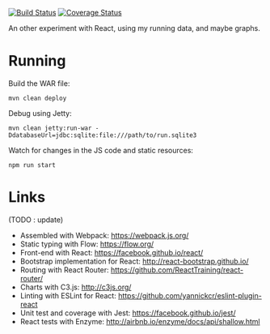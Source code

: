 [![Build Status](https://travis-ci.org/freongrr/run-dashboard.svg)](https://travis-ci.org/freongrr/run-dashboard) [![Coverage Status](https://coveralls.io/repos/github/freongrr/run-dashboard/badge.svg)](https://coveralls.io/github/freongrr/run-dashboard)

An other experiment with React, using my running data, and maybe graphs.

Running
=======

Build the WAR file:

    mvn clean deploy

Debug using Jetty:

    mvn clean jetty:run-war -DdatabaseUrl=jdbc:sqlite:file:///path/to/run.sqlite3

Watch for changes in the JS code and static resources:

    npm run start

Links
=====

(TODO : update)

* Assembled with Webpack: https://webpack.js.org/
* Static typing with Flow: https://flow.org/
* Front-end with React: https://facebook.github.io/react/
* Bootstrap implementation for React: http://react-bootstrap.github.io/
* Routing with React Router: https://github.com/ReactTraining/react-router/
* Charts with C3.js: http://c3js.org/
* Linting with ESLint for React: https://github.com/yannickcr/eslint-plugin-react
* Unit test and coverage with Jest: https://facebook.github.io/jest/
* React tests with Enzyme: http://airbnb.io/enzyme/docs/api/shallow.html
